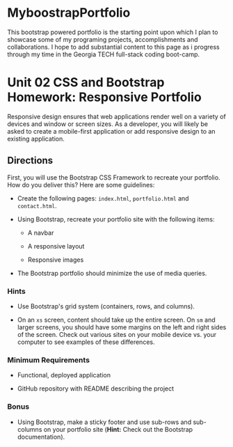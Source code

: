 # MyboostrapPortfolio

This bootstrap powered portfolio is the starting point upon which I plan to showcase some of my programing projects, accomplishments and collaborations. I hope to add substantial content to this page as i progress through my time in the Georgia TECH full-stack coding boot-camp.


# Unit 02 CSS and Bootstrap Homework: Responsive Portfolio

Responsive design ensures that web applications render well on a variety of devices and window or screen sizes. As a developer, you will likely be asked to create a mobile-first application or add responsive design to an existing application. 


## Directions

First, you will use the Bootstrap CSS Framework to recreate your portfolio. How do you deliver this? Here are some guidelines:

* Create the following pages: `index.html`, `portfolio.html` and `contact.html`.

* Using Bootstrap, recreate your portfolio site with the following items:

   * A navbar

   * A responsive layout

   * Responsive images

* The Bootstrap portfolio should minimize the use of media queries.


### Hints

* Use Bootstrap's grid system (containers, rows, and columns).

* On an `xs` screen, content should take up the entire screen. On `sm` and larger screens, you should have some margins on the left and right sides of the screen. Check out various sites on your mobile device vs. your computer to see examples of these differences.


### Minimum Requirements

* Functional, deployed application

* GitHub repository with README describing the project


### Bonus

* Using Bootstrap, make a sticky footer and use sub-rows and sub-columns on your portfolio site (**Hint:** Check out the Bootstrap documentation).